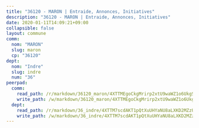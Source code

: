 ```yaml
---
title: "36120 - MARON | Entraide, Annonces, Initiatives"
description: "36120 - MARON | Entraide, Annonces, Initiatives"
date: 2020-01-11T14:09:21+09:00
collapsible: false
layout: commune
comm:
  nom: "MARON"
  slug: maron
  cp: "36120"
dept:
  nom: "Indre"
  slug: indre
  num: "36"
peerpad:
  comm:
    read_path: /r/markdown/36120_maron/4XTTMEgoCkgMrirp2xtU9waWZ1o6UkgS6FcVE6NqjfCRHXaY2
    write_path: /w/markdown/36120_maron/4XTTMEgoCkgMrirp2xtU9waWZ1o6UkgS6FcVE6NqjfCRHXaY2-K3TgTu7cr3QaLSD5bGAJpmajDcwJm5AQvegiHV2XjpYz9PeAy6vdqvSd5UxuppzvTxB69WguCWMdY4nYBNZQ8gcAyuE6mUJyderuvqRsbGq9qxUyMYNdSPXBNFgMuKqg3eKPc1bG
  dept:
    read_path: /r/markdown/36_indre/4XTTM7scdAKT1pQtXuUHYaNU8aLXKD2MZzUyDRUiaoLJH1te1
    write_path: /w/markdown/36_indre/4XTTM7scdAKT1pQtXuUHYaNU8aLXKD2MZzUyDRUiaoLJH1te1-K3TgUJm9AdSDNtPtmMKFa5Tiw77X4i7zf6CsTYrtgVdahxAwuJV6RAfi8dWyH9wrbVDRxjX7knrwwECg7WApeuWQ945kurMeJLQeKJv4CQZseab78J3HMioZhgr2H44E9b6FqBoT
---
```


